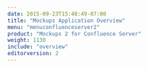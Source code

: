 ```yaml
---
date: 2015-09-23T15:48:49-07:00
title: "Mockups Application Overview"
menu: "menuconfluenceserver2" 
product: "Mockups 2 for Confluence Server"
weight: 1130
include: "overview"
editorversion: 2
---
```

